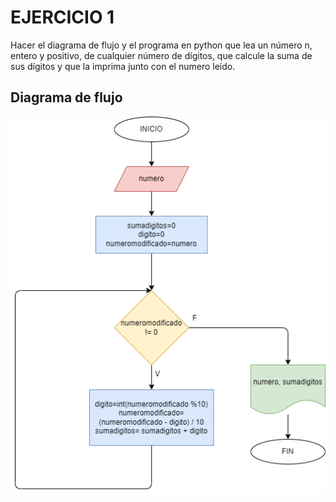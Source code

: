# EJERCICIO 1

Hacer el diagrama de flujo y el programa en python que lea un número n, entero y positivo, de cualquier número de dígitos, que calcule la suma de sus dígitos y que la imprima junto con el numero leído.

## Diagrama de flujo

![Diagrama de flujo](diagrama.png "Diagrama de flujo")

